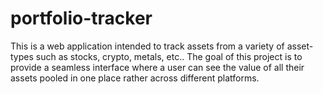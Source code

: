 # portfolio-tracker
This is a web application intended to track assets from a variety of asset-types such as stocks, crypto, metals, etc.. The goal of this project is to provide a seamless interface where a user can see the value of all their assets pooled in one place rather across different platforms. 
